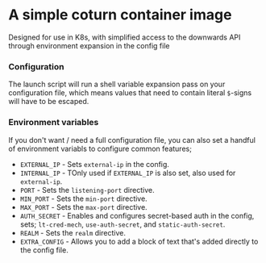 # A simple coturn container image

Designed for use in K8s, with simplified access to the downwards API through environment expansion in the config file


### Configuration

The launch script will run a shell variable expansion pass on your configuration file, which means values that need to contain literal `$`-signs will have to be escaped.

### Environment variables

If you don't want / need a full configuration file, you can also set a handful of environment variabls to configure common features;

- `EXTERNAL_IP` - Sets `external-ip` in the config.
- `INTERNAL_IP` - TOnly used if `EXTERNAL_IP` is also set, also used for `external-ip`.
- `PORT` - Sets the `listening-port` directive.
- `MIN_PORT` - Sets the `min-port` directive.
- `MAX_PORT` - Sets the `max-port` directive.
- `AUTH_SECRET` - Enables and configures secret-based auth in the config, sets; `lt-cred-mech`, `use-auth-secret`, and `static-auth-secret`.
- `REALM` - Sets the `realm` directive.
- `EXTRA_CONFIG` - Allows you to add a block of text that's added directly to the config file.
